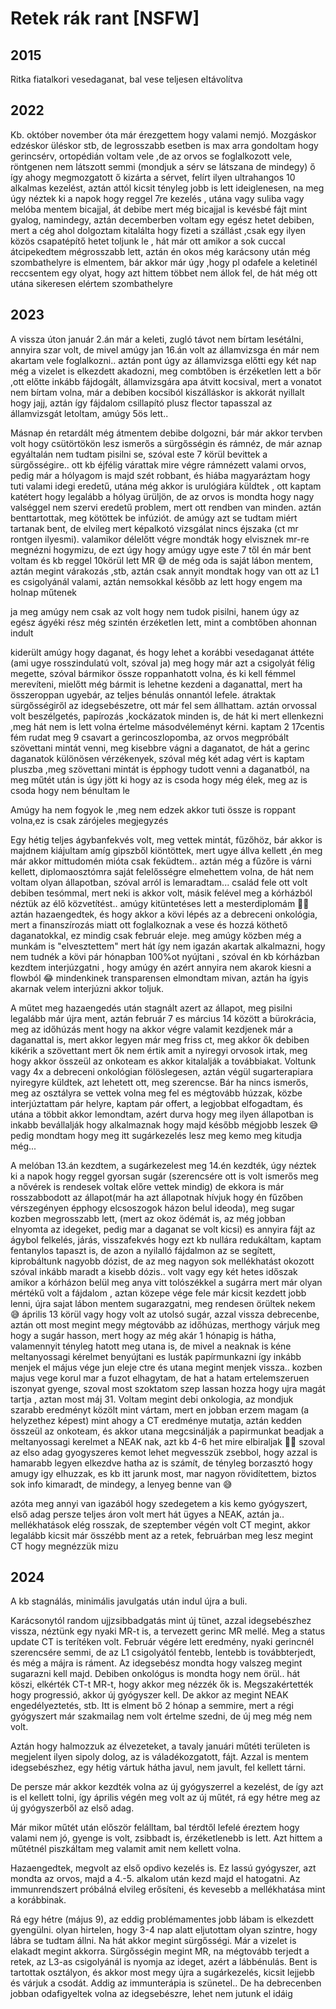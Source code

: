# Retek rák rant [NSFW]


## 2015


Ritka fiatalkori vesedaganat, bal vese teljesen eltávolítva


## 2022


Kb. október november óta már érezgettem hogy valami nemjó.
Mozgáskor edzéskor üléskor stb, de legrosszabb esetben is max arra gondoltam hogy gerincsérv, ortopédián voltam vele ,de az orvos se foglalkozott vele, röntgenen nem látszott semmi (mondjuk a sérv se látszana de mindegy)  ő így ahogy megmozgatott ő kizárta a sérvet, felírt ilyen ultrahangos 10 alkalmas kezelést, aztán attól kicsit tényleg jobb is lett ideiglenesen, na meg úgy néztek ki a napok hogy reggel 7re kezelés , utána vagy suliba vagy melóba mentem bicajjal, át debibe mert még bicajjal is kevésbé fájt mint gyalog, namindegy, aztán decemberben voltam egy egész hetet debiben, mert a cég ahol dolgoztam kitalálta hogy fizeti a szállást ,csak egy ilyen közös csapatépítő hetet toljunk le , hát már ott amikor a sok cuccal átcipekedtem mégrosszabb lett, aztán én okos még karácsony után még szombathelyre is elmentem, bár akkor már úgy ,hogy pl odafele a keletinél reccsentem egy olyat, hogy azt hittem többet nem állok fel, de hát még ott utána sikeresen elértem szombathelyre


## 2023


A vissza úton január 2.án már a keleti, zugló távot nem bírtam lesétálni, annyira szar volt, de mivel amúgy jan 16.án volt az államvizsga én már nem akartam vele foglalkozni.. aztán pont úgy az államvizsga előtti egy két nap még a vizelet is elkezdett akadozni, meg combtőben is érzéketlen lett a bőr ,ott előtte inkább fájdogált, államvizsgára apa átvitt kocsival, mert a vonatot nem bírtam volna, már a debiben kocsiból kiszálláskor is akkorát nyillalt hogy jajj, aztán így fájdalom csillapító plusz flector tapasszal az államvizsgát letoltam, amúgy 5ös lett.. 

Másnap én retardált még átmentem debibe dolgozni, bár már akkor tervben volt hogy csütörtökön lesz ismerős a sürgősségin és rámnéz, de már aznap egyáltalán nem tudtam pisilni se, szóval este 7 körül bevittek a sürgősségire.. ott kb éjfélig várattak mire végre rámnézett valami orvos, pedig már a hólyagom is majd szét robbant, és hiába magyaráztam hogy tuti valami idegi eredetű, utána még akkor is urulógiára küldtek , ott kaptam katétert hogy legalább a hólyag ürüljön, de az orvos is mondta hogy nagy valséggel nem szervi eredetű problem, mert ott rendben van minden. aztán benttartottak, meg kötöttek be infúziót. de amúgy azt se tudtam miért tartanak bent, de elvileg mert képalkotó vizsgálat nincs éjszaka (ct mr rontgen ilyesmi). valamikor délelőtt végre mondták hogy elvisznek mr-re megnézni hogymizu, de ezt úgy hogy amúgy ugye este 7 től én már bent voltam és kb reggel 10körül lett MR 😅 de még oda is saját lábon mentem, aztán megint várakozás ,stb, aztán csak annyit mondtak hogy van ott az L1 es csigolyánál valami, aztán nemsokkal később az lett hogy engem ma holnap műtenek

ja meg amúgy nem csak az volt hogy nem tudok pisilni, hanem úgy az egész ágyéki rész még szintén érzéketlen lett, mint a combtőben ahonnan indult

kiderült amúgy hogy daganat, és hogy lehet a korábbi vesedaganat áttéte (ami ugye rosszindulatú volt, szóval ja) meg hogy már azt a csigolyát félig megette, szóval bármikor össze roppanhatott volna, és ki kell fémmel merevíteni, mielőtt még bármit is lehetne kezdeni a daganattal, mert ha összeroppan ugyebár, az teljes bénulás onnantól lefele. átraktak sürgősségiről az idegsebészetre, ott már fel sem állhattam. aztán orvossal volt beszélgetés, papírozás ,kockázatok minden is, de hát ki mert ellenkezni ,meg hát nem is lett volna értelme másodvéleményt kérni. kaptam 2 17centis fém rudat meg 9 csavart a gerincoszlopomba, az orvos megpróbált szövettani mintát venni, meg kisebbre vágni a daganatot, de hát a gerinc daganatok különösen vérzékenyek, szóval még két adag vért is kaptam pluszba ,meg szövettani mintát is épphogy tudott venni a daganatból, na meg műtét után is úgy jött ki hogy az is csoda hogy még élek, meg az is csoda hogy nem bénultam le

Amúgy ha nem fogyok le ,meg nem edzek akkor tuti össze is roppant volna,ez is csak zárójeles megjegyzés

Egy hétig teljes ágybanfekvés volt, meg  vettek mintát, fűzőhöz, bár  akkor is majdnem kiájultam amíg gipszből kiöntöttek, mert ugye állva kellett ,én meg már akkor mittudomén mióta csak feküdtem.. aztán még a fűzőre is várni kellett, diplomaosztómra saját felelősségre elmehettem volna, de hát nem voltam olyan állapotban, szóval arról is lemaradtam... család fele ott volt debiben tesómmal, mert neki is akkor volt, másik felével meg a kórházból néztük az élő közvetítést.. amúgy kitüntetéses lett a mesterdiplomám 🤷‍♂️ aztán hazaengedtek, és hogy akkor a kövi lépés az a debreceni onkológia, mert a finanszírozás miatt ott foglalkoznak a vese és hozzá köthető daganatokkal, ez mindig csak február eleje. meg amúgy közben még a munkám is "elvesztettem" mert hát így nem igazán akartak alkalmazni, hogy nem tudnék a kövi pár hónapban 100%ot nyújtani , szóval én kb kórházban kezdtem interjúzgatni , hogy amúgy én azért annyira nem akarok kiesni a flowból 😂 mindenkinek transparensen elmondtam mivan, aztán ha ígyis akarnak velem interjúzni akkor toljuk.


A műtet meg hazaengedés után stagnált azert az állapot, meg pisilni legalább már újra ment, aztán február 7 es március 14 között a bürokrácia, meg az időhúzás ment hogy na akkor végre valamit kezdjenek már a daganattal is, mert akkor legyen már meg friss ct, meg akkor ők debiben kikérik a szövettant mert ők nem értik amit a nyiregyi orvosok irtak, meg hogy akkor összeül az onkoteam es akkor kitalalják a továbbiakat. Voltunk vagy 4x a debreceni onkológian fölöslegesen, aztán végül sugarterapiara nyiregyre küldtek, azt lehetett ott, meg szerencse. Bár ha nincs ismerős, meg az osztályra se vettek volna meg fel es mégtovább húzzak, közbe interjúztattam pár helyre, kaptam pár offert, a legjobbat elfogadtam, és utána a többit akkor lemondtam, azért durva hogy meg ilyen állapotban is inkabb bevállalják hogy alkalmaznak hogy majd később mégjobb leszek 😅 pedig mondtam hogy meg itt sugárkezelés lesz meg kemo meg kitudja még... 

A melóban 13.án kezdtem, a sugárkezelest meg 14.én kezdték, úgy néztek ki a napok hogy reggel gyorsan sugár (szerencsére ott is volt ismerős meg a nővérek is rendesek voltak előre vettek mindig) de ekkora is már rosszabbodott az állapot(már ha azt állapotnak hívjuk hogy én fűzőben vérszegényen épphogy elcsoszogok házon belul ideoda), meg sugar kozben megrosszabb lett, (mert az okoz ödémát is, az még jobban elnyomta az idegeket, pedig mar a daganat se volt kicsi) es annyira fájt az ágybol felkelés, járás, visszafekvés hogy ezt kb nullára redukáltam, kaptam fentanylos tapaszt is, de azon a nyilalló fájdalmon az se segített, kiprobáltunk nagyobb dózist, de az meg nagyon sok mellékhatást okozott szóval inkább maradt a kisebb dózis.. volt vagy egy két hetes időszak amikor a kórházon belül meg anya vitt tolószékkel a sugárra mert már olyan mértékű volt a fájdalom , aztan közepe vége fele már kicsit kezdett jobb lenni, újra sajat lábon mentem sugarazgatni, meg rendesen örültek nekem 😅 április 13 körül vagy hogy volt az utolsó sugár, azzal vissza debrecenbe, aztán ott most megint megy mégtovább az időhúzas, merthogy várjuk meg hogy a sugár hasson, mert hogy az még akár 1 hónapig is hátha, valamennyit tényleg hatott meg utana is, de mivel a neaknak is kéne meltanyossagi kérelmet benyújtani es lusták papírmunkazni így inkább menjek el május vége jun eleje ctre és utana megint menjek vissza.. kozben majus vege korul mar a fuzot elhagytam, de hat a hatam ertelemszeruen iszonyat gyenge, szoval most szoktatom szep lassan hozza hogy ujra magát tartja , aztan most máj 31.  Voltam megint debi onkologia, az mondjuk szarabb eredményt közölt mint vártam, mert en jobban erzem magam (a helyzethez képest) mint ahogy a CT eredménye mutatja, aztán kedden összeül az onkoteam, és akkor utana megcsinálják a papirmunkat beadjak a meltanyossagi kerelmet a NEAK nak, azt kb 4-6 het mire elbiraljak 🤦‍♂️ szoval az elso adag gyogyszeres kemot lehet megvesszük zsebbol, hogy azzal is hamarabb legyen elkezdve hatha az is számít, de tényleg borzasztó hogy amugy igy elhuzzak, es kb itt jarunk most, mar nagyon rövidítettem, biztos sok info kimaradt, de mindegy, a lenyeg benne van 😅


azóta meg annyi van igazából hogy szedegetem a kis kemo gyógyszert, első adag persze teljes áron volt mert hát ügyes a NEAK, aztán ja.. mellékhatások elég rosszak, de szeptember végén volt CT megint, akkor legalább kicsit már összébb ment az a retek, februárban meg lesz megint CT hogy megnézzük mizu


## 2024

A kb stagnálás, minimális javulgatás után indul újra a buli.

Karácsonytól random ujjzsibbadgatás mint új tünet, azzal idegsebészhez vissza, néztünk egy nyaki MR-t is, a tervezett gerinc MR mellé. Meg a status update CT is terítéken volt. Február végére lett eredmény, nyaki gerincnél szerencsére semmi, de az L1 csigolyától fentebb, lentebb is továbbterjedt, és még a májra is ráment. Az idegsebész mondta hogy valszeg megint sugarazni kell majd. Debiben onkológus is mondta hogy nem örül.. hát köszi, elkérték CT-t MR-t, hogy akkor meg nézzék ők is. Megszakértették hogy progressió, akkor új gyógyszer kell. De akkor az megint NEAK engedélyeztetés, stb. Itt is elment bő 2 hónap a semmire, mert a régi gyógyszert már szakmailag nem volt értelme szedni, de új meg még nem volt.

Aztán hogy halmozzuk az élvezeteket, a tavaly januári műtéti területen is megjelent ilyen sipoly dolog, az is váladékozgatott, fájt. Azzal is mentem idegsebészhez, egy hétig vártuk hátha javul, nem javult, fel kellett tárni. 

De persze már akkor kezdték volna az új gyógyszerrel a kezelést, de így azt is el kellett tolni, így április végén meg volt az új műtét, rá egy hétre meg az új gyógyszerből az első adag.

Már mikor műtét után először felálltam, bal térdtől lefelé éreztem hogy valami nem jó, gyenge is volt, zsibbadt is, érzéketlenebb is lett. Azt hittem a műtétnél piszkáltam meg valamit amit nem kellett volna.

Hazaengedtek, megvolt az első opdivo kezelés is. Ez lassú gyógyszer, azt mondta az orvos, majd a 4.-5. alkalom után kezd majd el hatogatni. Az immunrendszert próbálná elvileg erősíteni, és kevesebb a mellékhatása mint a korábbinak.

Rá egy hétre (május 9), az eddig problémamentes jobb lábam is elkezdett gyengülni. olyan hirtelen, hogy 3-4 nap alatt eljutottam olyan szintre, hogy lábra se tudtam állni. Na hát akkor megint sürgősségi. Már a vizelet is elakadt megint akkorra. Sürgősségin megint MR, na mégtovább terjedt a retek, az L3-as csigolyánál is nyomja az ideget, azért a lábbénulás. Bent is tartottak osztályon, és akkor most megy újra a sugárkezelés, kicsit lejjebb és várjuk a csodát. Addig az immunterápia is szünetel.. De ha debrecenben jobban odafigyeltek volna az idegsebészre, lehet nem jutunk el idáig

